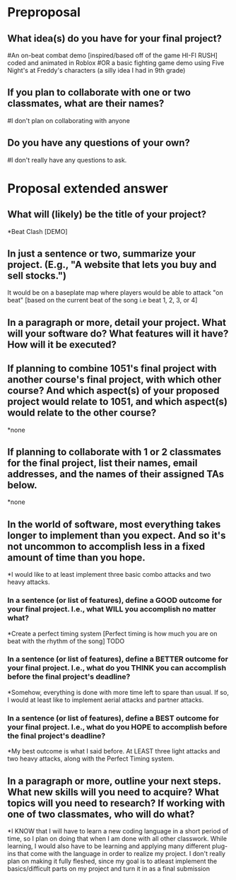 # Preproposal

## What idea(s) do you have for your final project?

#An on-beat combat demo [inspired/based off of the game HI-FI RUSH] coded and animated in Roblox
#OR a basic fighting game demo using Five Night's at Freddy's characters (a silly idea I had in 9th grade)




## If you plan to collaborate with one or two classmates, what are their names?

#I don't plan on collaborating with anyone



## Do you have any questions of your own?

#I don't really have any questions to ask.



# Proposal extended answer

## What will (likely) be the title of your project?

*Beat Clash [DEMO]

## In just a sentence or two, summarize your project. (E.g., "A website that lets you buy and sell stocks.")

It would be on a baseplate map where players would be able to attack "on beat" [based on the current beat of the song i.e beat 1, 2, 3, or 4]

## In a paragraph or more, detail your project. What will your software do? What features will it have? How will it be executed?



## If planning to combine 1051's final project with another course's final project, with which other course? And which aspect(s) of your proposed project would relate to 1051, and which aspect(s) would relate to the other course?

*none

## If planning to collaborate with 1 or 2 classmates for the final project, list their names, email addresses, and the names of their assigned TAs below.

*none

## In the world of software, most everything takes longer to implement than you expect. And so it's not uncommon to accomplish less in a fixed amount of time than you hope.

*I would like to at least implement three basic combo attacks and two heavy attacks.

### In a sentence (or list of features), define a GOOD outcome for your final project. I.e., what WILL you accomplish no matter what?
*Create a perfect timing system [Perfect timing is how much you are on beat with the rhythm of the song]
TODO

### In a sentence (or list of features), define a BETTER outcome for your final project. I.e., what do you THINK you can accomplish before the final project's deadline?

*Somehow, everything is done with more time left to spare than usual. If so, I would at least like to implement aerial attacks and partner attacks.

### In a sentence (or list of features), define a BEST outcome for your final project. I.e., what do you HOPE to accomplish before the final project's deadline?

*My best outcome is what I said before. At LEAST three light attacks and two heavy attacks, along with the Perfect Timing system.

## In a paragraph or more, outline your next steps. What new skills will you need to acquire? What topics will you need to research? If working with one of two classmates, who will do what?

*I KNOW that I will have to learn a new coding language in a short period of time, so I plan on doing that when I am done with all other classwork. While learning, I would
also have to be learning and applying many different plug-ins that come with the language in order to realize my project. I don't really plan on making it fully fleshed, since my goal is to atleast
implement the basics/difficult parts on my project and turn it in as a final submission
